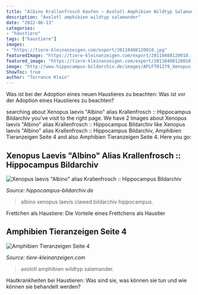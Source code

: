 ```yaml
---
title: "Albino Krallenfrosch Kaufen ~ Axolotl Amphibien Wildtyp Salamander"
description: "Axolotl amphibien wildtyp salamander"
date: "2022-06-13"
categories:
- "haustiere"
tags: ["haustiere"]
images:
- "https://tiere-kleinanzeigen.com/export/20110408120010.jpg"
featuredImage: "https://tiere-kleinanzeigen.com/export/20110408120010.jpg"
featured_image: "https://tiere-kleinanzeigen.com/export/20110408120010.jpg"
image: "http://www.hippocampus-bildarchiv.de/images/AFLFT01279_Xenopus_laevisquotAlbinoquot.jpg"
ShowToc: true
author: "Torrance Klein"
---
```



Was ist bei der Adoption eines neuen Haustieres zu beachten: Was ist vor der Adoption eines Haustieres zu beachten?

	

		
searching about Xenopus laevis &quot;Albino&quot; alias Krallenfrosch :: Hippocampus Bildarchiv you've visit to the right page. We have 2 Images about Xenopus laevis &quot;Albino&quot; alias Krallenfrosch :: Hippocampus Bildarchiv like Xenopus laevis &quot;Albino&quot; alias Krallenfrosch :: Hippocampus Bildarchiv, Amphibien Tieranzeigen Seite 4 and also Amphibien Tieranzeigen Seite 4. Here you go:
		
    
## Xenopus Laevis &quot;Albino&quot; Alias Krallenfrosch :: Hippocampus Bildarchiv

<img loading=lazy src="http://www.hippocampus-bildarchiv.de/images/AFLFT01279_Xenopus_laevisquotAlbinoquot.jpg" onerror="this.onerror=null;this.src='https://tse1.mm.bing.net/th?id=OIP.W9c_tMmjjxNhhgKm3vt4GwHaE8&amp;pid=15.1';" alt="Xenopus laevis &quot;Albino&quot; alias Krallenfrosch :: Hippocampus Bildarchiv">

_Source: hippocampus-bildarchiv.de_

>albino xenopus laevis clawed bildarchiv hippocampus. 

	

Frettchen als Haustiere: Die Vorteile eines Frettchens als Haustier

    
## Amphibien Tieranzeigen Seite 4

<img loading=lazy src="https://tiere-kleinanzeigen.com/export/20110408120010.jpg" onerror="this.onerror=null;this.src='https://tse1.mm.bing.net/th?id=OIP.YTMOB6wMrKOtkJNVf9dkLAHaFj&amp;pid=15.1';" alt="Amphibien Tieranzeigen Seite 4">

_Source: tiere-kleinanzeigen.com_

>axolotl amphibien wildtyp salamander. 

	

Hautkrankheiten bei Haustieren: Was sind sie, was können sie tun und wie können sie behandelt werden?

